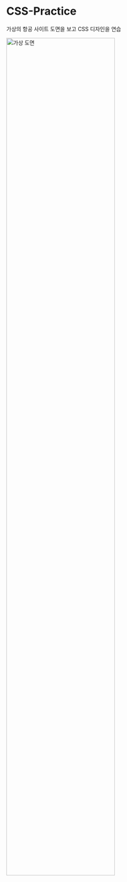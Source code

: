 # CSS-Practice
가상의 항공 사이트 도면을 보고 CSS 디자인을 연습

<img width="75%" alt="가상 도면" src="https://github.com/dev-yoonho/CSS-Practice/assets/124619604/7541574f-60de-4543-b863-0ab1c7042247">
